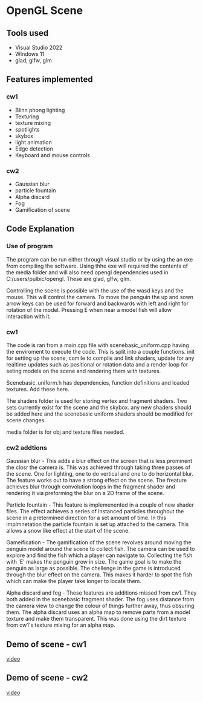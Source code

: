 # OpenGL Scene

## Tools used

* Visual Studio 2022
* Windows 11
* glad, glfw, glm

## Features implemented
### cw1

- Blinn phong lighting
- Texturing
- texture mixing
- spotlights
- skybox
- light animation
- Edge detection
- Keyboard and mouse controls

### cw2

- Gaussian blur
- particle fountain
- Alpha discard
- Fog
- Gamification of scene

## Code Explanation

### Use of program

The program can be run either through visual studio or by using the an exe from compiling the software. Using thhe exe will required the contents of the media folder and will also need opengl dependencies used in C:/users/pulbic/opengl. These are glad, glfw, glm.

Controlling the scene is possible with the use of the wasd keys and the mouse. This will control the camera. To move the penguin the up and sown arrow keys can be used for forward and backwards with left and right for rotation of the model. Pressing E when near a model fish will allow interaction with it.

### cw1

The code is ran from a main.cpp file with scenebasic_uniform.cpp having the enviroment to execute the code. This is split into a couple functions. init for setting up the scene, comile to compile and link shaders, update for any realtime updates such as positional or rotation data and a render loop for seting models on the scene and rendering them with textures. 

Scenebasic_uniform.h has dependencies, function definitions and loaded textures. Add these here.

The shaders folder is used for storing vertex and fragment shaders. Two sets currently exist for the scene and the skybox. any new shaders should be added here and the scenebasic uniform shaders should be modified for scene changes.

media folder is for obj and texture files needed.

### cw2 addtions

Gaussian blur - This adds a blur effect on the screen that is less prominent the closr the camera is. This was achieved through taking three passes of the scene. One for lighting, one to do vertical and one to do horizontal blur. The feature works out to have a strong effect on the scene. The freature achieves blur through convolution loops in the fragment shader and rendering it via preforming the blur on a 2D frame of the scene. 

Particle fountain - This feature is implemenented in a couple of new shader files. The effect achieves a series of instanced particles throughout the scene in a pretermined direction for a set amount of time. In this implmnetation the particle fountain is set up attached to the camera. This allows a snow like effect at the start of the scene.

Gameification - The gamification of the scene revolves around moving the penguin model around the scene to collect fish. The camera can be used to explore and find the fish which a player can navigate to. Collecting the fish with 'E' makes the penguin grow in size. The game goal is to make the penguin as large as possible. The chellenge in the game is introduced through the blur effect on the camera. This makes it harder to spot the fish which can make the player take longer to locate them.

Alpha discard and fog - These features are additions missed from cw1. They both added in the scenebasic fragment shader. The fog uses distance from the camera view to change the colour of things further away, thus obsuring them. The alpha discard uses an alpha map to remove parts from a model texture and make them transparent. This was done using the dirt texture from cw1's texture mixing for an alpha map.

## Demo of scene - cw1

[video](https://www.youtube.com/watch?v=KauvRVzMQLs)


## Demo of scene - cw2

[video](https://youtu.be/n6F6IrsJ8BY)

